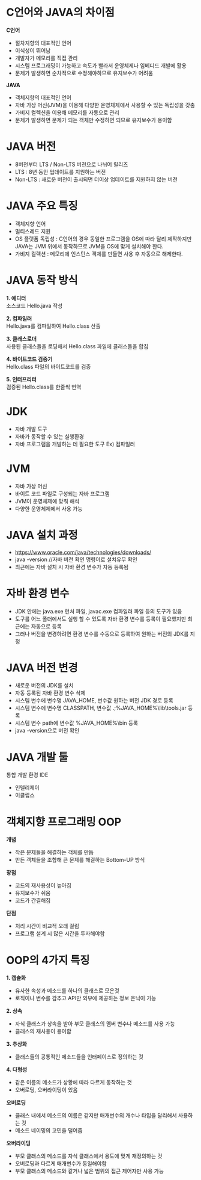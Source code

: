 # C언어와 JAVA의 차이점
**C언어**
- 절차지향의 대표적인 언어
- 이식성이 뛰어남
- 개발자가 메모리를 직접 관리
- 시스템 프로그래밍이 가능하고 속도가 빨라서 운영체제나 임베디드 개발에 활용
- 문제가 발생하면 순차적으로 수정해야하므로 유지보수가 어려움

**JAVA**
- 객체지향의 대표적인 언어
- 자바 가상 머신(JVM)을 이용해 다양한 운영체제에서 사용할 수 있는 독립성을 갖춤
- 가비지 컬렉션을 이용해 메모리를 자동으로 관리
- 문제가 발생하면 문제가 되는 객체만 수정하면 되므로 유지보수가 용이함

# JAVA 버전
- 8버전부터 LTS / Non-LTS 버전으로 나뉘어 릴리즈
- LTS : 8년 동안 업데이트를 지원하는 버전
- Non-LTS : 새로운 버전이 출시되면 더이상 업데이트를 지원하지 않는 버전

# JAVA 주요 특징
- 객체지향 언어
- 멀티스레드 지원
- OS 플랫폼 독립성 : C언어의 경우 동일한 프로그램을 OS에 따라 달리 제작하지만 JAVA는 JVM 위에서 동작하므로 JVM을 OS에 맞게 설치해야 한다.
- 가비지 컬렉션 : 메모리에 인스턴스 객체를 만들면 사용 후 자동으로 해제한다.

# JAVA 동작 방식
**1. 에디터**  
소스코드 Hello.java 작성  

**2. 컴파일러**  
Hello.java를 컴파일하여 Hello.class 산출  

**3. 클래스로더**  
사용된 클래스들을 로딩해서 Hello.class 파일에 클래스들을 합침  

**4. 바이트코드 검증기**  
Hello.class 파일의 바이트코드를 검증

**5. 인터프리터**  
검증된 Hello.class를 한줄씩 번역

# JDK
- 자바 개발 도구
- 자바가 동작할 수 있는 실행환경
- 자바 프로그램을 개발하는 데 필요한 도구 Ex) 컴파일러

# JVM
- 자바 가상 머신
- 바이트 코드 파일로 구성되는 자바 프로그램
- JVM이 운영체제에 맞춰 해석
- 다양한 운영체제에서 사용 가능

# JAVA 설치 과정
- https://www.oracle.com/java/technologies/downloads/
- java -version //자바 버전 확인 명령어로 설치유무 확인
- 최근에는 자바 설치 시 자바 환경 변수가 자동 등록됨

# 자바 환경 변수
- JDK 안에는 java.exe 런처 파일, javac.exe 컴파일러 파일 등의 도구가 있음
- 도구를 어느 폴더에서도 실행 할 수 있도록 자바 환경 변수를 등록이 필요했지만 최근에는 자동으로 등록
- 그러나 버전을 변경하려면 환경 변수를 수동으로 등록하여 원하는 버전의 JDK를 지정

# JAVA 버전 변경
- 새로운 버전의 JDK를 설치
- 자동 등록된 자바 환경 변수 삭제
- 시스템 변수에 변수명 JAVA_HOME, 변수값 원하는 버전 JDK 경로 등록
- 시스템 변수에 변수명 CLASSPATH, 변수값 .;%JAVA_HOME%\lib\tools.jar 등록
- 시스템 변수 path에 변수값 %JAVA_HOME%\bin 등록
- java -version으로 버전 확인

# JAVA 개발 툴
통합 개발 환경 IDE
- 인텔리제이
- 이클립스

# 객체지향 프로그래밍 OOP
**개념**
- 작은 문제들을 해결하는 객체를 만듬
- 만든 객체들을 조합해 큰 문제를 해결하는 Bottom-UP 방식

**장점**
- 코드의 재사용성이 높아짐
- 유지보수가 쉬움
- 코드가 간결해짐

**단점**
- 처리 시간이 비교적 오래 걸림
- 프로그램 설계 시 많은 시간을 투자해야함

# OOP의 4가지 특징
**1. 캡슐화**
- 유사한 속성과 메소드를 하나의 클래스로 모은것
- 로직이나 변수를 감추고 API만 외부에 제공하는 정보 은닉이 가능

**2. 상속**
- 자식 클래스가 상속을 받아 부모 클래스의 멤버 변수나 메소드를 사용 가능
- 클래스의 재사용이 용이함

**3. 추상화**
- 클래스들의 공통적인 메소드들을 인터페이스로 정의하는 것

**4. 다형성**
- 같은 이름의 메소드가 상황에 따라 다르게 동작하는 것
- 오버로딩, 오버라이딩이 있음

**오버로딩**
- 클래스 내에서 메소드의 이름은 같지만 매개변수의 개수나 타입을 달리해서 사용하는 것
- 메소드 네이밍의 고민을 덜어줌

**오버라이딩**
- 부모 클래스의 메소드를 자식 클래스에서 용도에 맞게 재정의하는 것
- 오버로딩과 다르게 매개변수가 동일해야함
- 부모 클래스의 메소드와 같거나 넓은 범위의 접근 제어자만 사용 가능